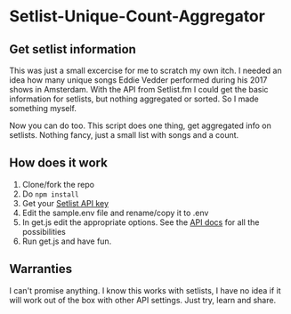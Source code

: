 # Setlist-Unique-Count-Aggregator

## Get setlist information

This was just a small excercise for me to scratch my own itch. I needed an idea how many unique songs Eddie Vedder performed during his 2017 shows in Amsterdam. With the API from Setlist.fm I could get the basic information for setlists, but nothing aggregated or sorted. So I made something myself.

Now you can do too. This script does one thing, get aggregated info on setlists. Nothing fancy, just a small list with songs and a count.

## How does it work

1. Clone/fork the repo
2. Do `npm install`
3. Get your [Setlist API key](https://www.setlist.fm/settings/apps)
4. Edit the sample.env file and rename/copy it to .env
5. In get.js edit the appropriate options. See the [API docs](https://api.setlist.fm/docs/1.0/index.html#resources) for all the possibilities
6. Run get.js and have fun.

## Warranties

I can't promise anything. I know this works with setlists, I have no idea if it will work out of the box with other API settings. Just try, learn and share.
